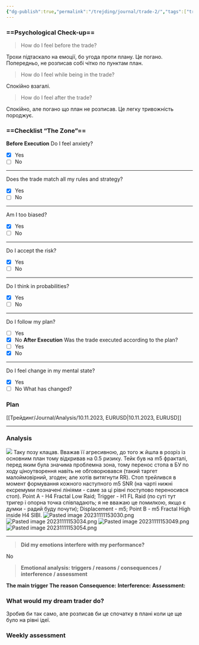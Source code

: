 ```yaml
---
{"dg-publish":true,"permalink":"/trejding/journal/trade-2/","tags":["trading"]}
---
```


### ==Psychological Check-up==

> How do I feel before the trade?

Трохи підтаскало на емоції, бо угода проти плану. Це погано. Попередньо, не розписав собі чітко по пунктам план.
> How do I feel while being in the trade?

Спокійно взагалі.
> How do I feel after the trade?

Спокійно, але погано що план не розписав. Це легку тривожність породжує.
### ==Checklist “The Zone”==

**Before Execution**
Do I feel anxiety?
- [x] Yes
- [ ] No
---
Does the trade match all my rules and strategy?
- [x] Yes
- [ ] No
---
Am I too biased?
- [x] Yes
- [ ] No
---
Do I accept the risk?
- [x] Yes
- [ ] No
---
Do I think in probabilities?
- [x] Yes
- [ ] No
---
Do I follow my plan?
- [ ] Yes
- [x] No
**After Execution**
Was the trade executed according to the plan?
- [ ] Yes
- [x] No
---
Do I feel change in my mental state?
- [x] Yes
- [ ] No
What has changed?
### Plan
[[Трейдинг/Journal/Analysis/10.11.2023, EURUSD\|10.11.2023, EURUSD]]
___
### Analysis
![](https://www.tradingview.com/x/0Lz8uxWN/)
Таку позу клацав. Вважав її агресивною, до того ж йшла в розріз із основним план тому відкривав на 0.5 ризику. Тейк був на m5 фракталі, перед яким була значима проблемна зона, тому перенос стопа в БУ по ходу ціноутворення навіть не обговорювався (такий таргет малоймовірний, згоден; але хотів витягнути RR). Стоп трейлився в момент формування кожного наступного m5 SNR (на чарті нижні ексремуми позначені лініями - саме за ці рівні поступово переносився стоп). Point A - H4 Fractal Low Raid; Trigger - H1 FL Raid (по суті тут тригер і опорна точка співпадають; я не вважаю це помилкою, якщо є думки - радий буду почути); Displacement - m5; Point B - m5 Fractal High inside H4 SIBI.
![Pasted image 20231111153030.png](/img/user/%D0%97%D0%BE%D0%B1%D1%80%D0%B0%D0%B6%D0%B5%D0%BD%D0%BD%D1%8F/Pasted%20image%2020231111153030.png)
![Pasted image 20231111153034.png](/img/user/%D0%97%D0%BE%D0%B1%D1%80%D0%B0%D0%B6%D0%B5%D0%BD%D0%BD%D1%8F/Pasted%20image%2020231111153034.png)
![Pasted image 20231111153049.png](/img/user/%D0%97%D0%BE%D0%B1%D1%80%D0%B0%D0%B6%D0%B5%D0%BD%D0%BD%D1%8F/Pasted%20image%2020231111153049.png)
![Pasted image 20231111153054.png](/img/user/%D0%97%D0%BE%D0%B1%D1%80%D0%B0%D0%B6%D0%B5%D0%BD%D0%BD%D1%8F/Pasted%20image%2020231111153054.png)
___
> **Did my emotions interfere with my performance?**

No
> **Emotional analysis: triggers / reasons / consequences / interference / assessment**

**The main trigger**
**The reason**
**Consequence:**
**Interference:**
**Assessment:**
### What would my dream trader do?
Зробив би так само, але розписав би це спочатку в плані коли це ще було на рівні ідеї.
### Weekly assessment